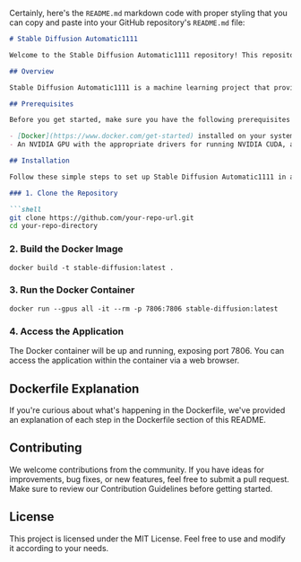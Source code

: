Certainly, here's the `README.md` markdown code with proper styling that you can copy and paste into your GitHub repository's `README.md` file:

```markdown
# Stable Diffusion Automatic1111

Welcome to the Stable Diffusion Automatic1111 repository! This repository contains all the resources and instructions you need to run Stable Diffusion Automatic1111 in a Docker container.

## Overview

Stable Diffusion Automatic1111 is a machine learning project that provides a stable and automatic approach to diffusion probabilistic models. With this project, you can generate high-quality images, manipulate data, and explore various applications in the field of deep learning and generative models.

## Prerequisites

Before you get started, make sure you have the following prerequisites in place:

- [Docker](https://www.docker.com/get-started) installed on your system.
- An NVIDIA GPU with the appropriate drivers for running NVIDIA CUDA, as the Dockerfile is based on `nvidia/cuda:12.2.2-runtime-ubuntu22.04`.

## Installation

Follow these simple steps to set up Stable Diffusion Automatic1111 in a Docker container:

### 1. Clone the Repository

```shell
git clone https://github.com/your-repo-url.git
cd your-repo-directory
```

### 2. Build the Docker Image

```shell
docker build -t stable-diffusion:latest .
```

### 3. Run the Docker Container

```shell
docker run --gpus all -it --rm -p 7806:7806 stable-diffusion:latest
```

### 4. Access the Application

The Docker container will be up and running, exposing port 7806. You can access the application within the container via a web browser.

## Dockerfile Explanation

If you're curious about what's happening in the Dockerfile, we've provided an explanation of each step in the Dockerfile section of this README.

## Contributing

We welcome contributions from the community. If you have ideas for improvements, bug fixes, or new features, feel free to submit a pull request. Make sure to review our Contribution Guidelines before getting started.

## License

This project is licensed under the MIT License. Feel free to use and modify it according to your needs.

